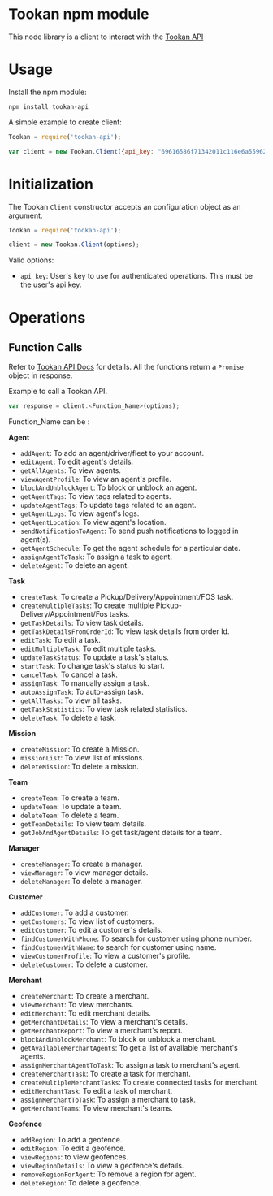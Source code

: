 # Tookan npm module

This node library is a client to interact with the [Tookan API](https://tookanapi.docs.apiary.io/#)

# Usage

Install the npm module:

```
npm install tookan-api
```

A simple example to create client:

```javascript
Tookan = require('tookan-api');

var client = new Tookan.Client({api_key: "69616586f71342011c116e6a559626531fxg478ecc7fb23da733e5a15"});

```


# Initialization

The Tookan `Client` constructor accepts an configuration object as an argument.

```javascript
Tookan = require('tookan-api');

client = new Tookan.Client(options);
```

Valid options:
- `api_key`: User's key to use for authenticated operations. This must be the user's api key.

# Operations

## Function Calls

Refer to [Tookan API Docs](https://tookanapi.docs.apiary.io/#) for details. All the functions return a `Promise` object in response.

Example to call a Tookan API.
```javascript
var response = client.<Function_Name>(options);
```

Function_Name can be :

<b>Agent</b>

- `addAgent`: To add an agent/driver/fleet to your account.
- `editAgent`: To edit agent's details.
- `getAllAgents`: To view agents.
- `viewAgentProfile`: To view an agent's profile.
- `blockAndUnblockAgent`: To block or unblock an agent.
- `getAgentTags`: To view tags related to agents.
- `updateAgentTags`: To update tags related to an agent.
- `getAgentLogs`: To view agent's logs.
- `getAgentLocation`: To view agent's location.
- `sendNotificationToAgent`: To send push notifications to logged in agent(s).
- `getAgentSchedule`: To get the agent schedule for a particular date.
- `assignAgentToTask`: To assign a task to agent.
- `deleteAgent`: To delete an agent.

<b>Task</b>

- `createTask`: To create a Pickup/Delivery/Appointment/FOS task.
- `createMultipleTasks`: To create multiple Pickup-Delivery/Appointment/Fos tasks.
- `getTaskDetails`: To view task details.
- `getTaskDetailsFromOrderId`: To view task details from order Id.
- `editTask`: To edit a task.
- `editMultipleTask`: To edit multiple tasks.
- `updateTaskStatus`: To update a task's status.
- `startTask`: To change task's status to start.
- `cancelTask`: To cancel a task.
- `assignTask`: To manually assign a task.
- `autoAssignTask`: To auto-assign task.
- `getAllTasks`: To view all tasks.
- `getTaskStatistics`: To view task related statistics.
- `deleteTask`: To delete a task.

<b>Mission</b>

- `createMission`: To create a Mission.
- `missionList`: To view list of missions.
- `deleteMission`: To delete a mission.


<b>Team</b>

- `createTeam`: To create a team.
- `updateTeam`: To update a team.
- `deleteTeam`: To delete a team.
- `getTeamDetails`: To view team details.
- `getJobAndAgentDetails`: To get task/agent details for a team.

<b>Manager</b>

- `createManager`: To create a manager.
- `viewManager`: To view manager details.
- `deleteManager`: To delete a manager.

<b>Customer</b>

- `addCustomer`: To add a customer.
- `getCustomers`: To view list of customers.
- `editCustomer`: To edit a customer's details.
- `findCustomerWithPhone`: To search for customer using phone number.
- `findCustomerWithName`: to search for customer using name.
- `viewCustomerProfile`: To view a customer's profile.
- `deleteCustomer`: To delete a customer.

<b>Merchant</b>

- `createMerchant`: To create a merchant.
- `viewMerchant`: To view merchants.
- `editMerchant`: To edit merchant details.
- `getMerchantDetails`: To view a merchant's details.
- `getMerchantReport`: To view a merchant's report.
- `blockAndUnblockMerchant`: To block or unblock a merchant.
- `getAvailableMerchantAgents`: To get a list of available merchant's agents.
- `assignMerchantAgentToTask`: To assign a task to merchant's agent.
- `createMerchantTask`: To create a task for merchant.
- `createMultipleMerchantTasks`: To create connected tasks for merchant.
- `editMerchantTask`: To edit a task of merchant.
- `assignMerchantToTask`: To assign a merchant to task.
- `getMerchantTeams`: To view merchant's teams.

<b>Geofence</b>

- `addRegion`: To add a geofence.
- `editRegion`: To edit a geofence.
- `viewRegions`: to view geofences.
- `viewRegionDetails`: To view a geofence's details.
- `removeRegionForAgent`: To remove a region for agent.
- `deleteRegion`: To delete a geofence.

